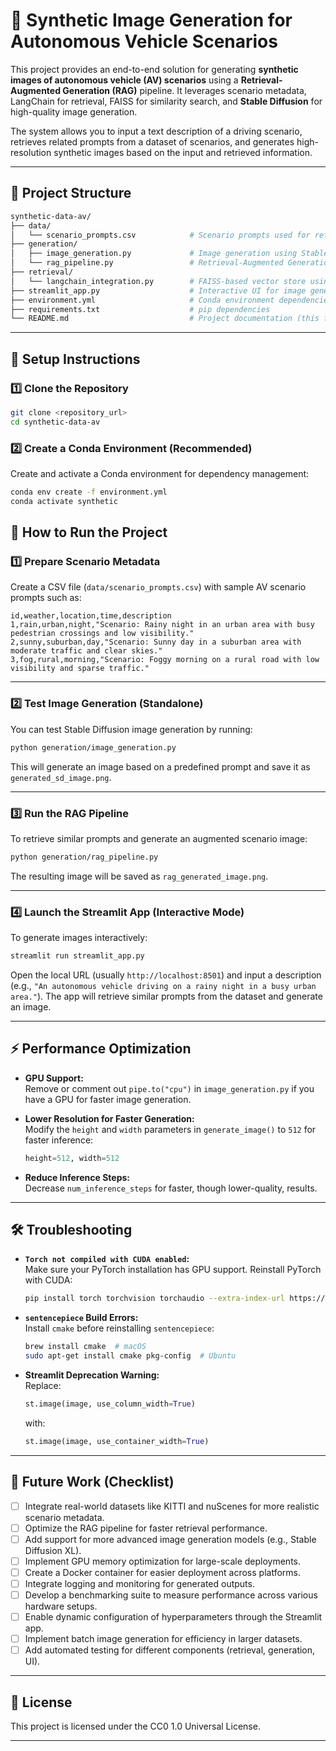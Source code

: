 # 🚗 Synthetic Image Generation for Autonomous Vehicle Scenarios

This project provides an end-to-end solution for generating **synthetic images of autonomous vehicle (AV) scenarios** using a **Retrieval-Augmented Generation (RAG)** pipeline. It leverages scenario metadata, LangChain for retrieval, FAISS for similarity search, and **Stable Diffusion** for high-quality image generation.

The system allows you to input a text description of a driving scenario, retrieves related prompts from a dataset of scenarios, and generates high-resolution synthetic images based on the input and retrieved information.

---

## 📂 Project Structure

``` bash
synthetic-data-av/
├── data/
│   └── scenario_prompts.csv            # Scenario prompts used for retrieval
├── generation/
│   ├── image_generation.py             # Image generation using Stable Diffusion
│   └── rag_pipeline.py                 # Retrieval-Augmented Generation pipeline
├── retrieval/
│   └── langchain_integration.py        # FAISS-based vector store using LangChain
├── streamlit_app.py                    # Interactive UI for image generation
├── environment.yml                     # Conda environment dependencies
├── requirements.txt                    # pip dependencies
└── README.md                           # Project documentation (this file)
```

---

## 🔧 Setup Instructions

### 1️⃣ Clone the Repository

```bash
git clone <repository_url>
cd synthetic-data-av
```

### 2️⃣ Create a Conda Environment (Recommended)

Create and activate a Conda environment for dependency management:

```bash
conda env create -f environment.yml
conda activate synthetic
```


## 🚀 How to Run the Project

### 1️⃣ Prepare Scenario Metadata

Create a CSV file (`data/scenario_prompts.csv`) with sample AV scenario prompts such as:

```
id,weather,location,time,description
1,rain,urban,night,"Scenario: Rainy night in an urban area with busy pedestrian crossings and low visibility."
2,sunny,suburban,day,"Scenario: Sunny day in a suburban area with moderate traffic and clear skies."
3,fog,rural,morning,"Scenario: Foggy morning on a rural road with low visibility and sparse traffic."
```

---

### 2️⃣ Test Image Generation (Standalone)

You can test Stable Diffusion image generation by running:

```bash
python generation/image_generation.py
```

This will generate an image based on a predefined prompt and save it as `generated_sd_image.png`.

---

### 3️⃣ Run the RAG Pipeline

To retrieve similar prompts and generate an augmented scenario image:

```bash
python generation/rag_pipeline.py
```

The resulting image will be saved as `rag_generated_image.png`.

---

### 4️⃣ Launch the Streamlit App (Interactive Mode)

To generate images interactively:

```bash
streamlit run streamlit_app.py
```

Open the local URL (usually `http://localhost:8501`) and input a description (e.g., `"An autonomous vehicle driving on a rainy night in a busy urban area."`). The app will retrieve similar prompts from the dataset and generate an image.

---

## ⚡ Performance Optimization

- **GPU Support:**  
  Remove or comment out `pipe.to("cpu")` in `image_generation.py` if you have a GPU for faster image generation.

- **Lower Resolution for Faster Generation:**  
  Modify the `height` and `width` parameters in `generate_image()` to `512` for faster inference:
  ```python
  height=512, width=512
  ```

- **Reduce Inference Steps:**  
  Decrease `num_inference_steps` for faster, though lower-quality, results.

---

## 🛠️ Troubleshooting

- **`Torch not compiled with CUDA enabled`:**  
  Make sure your PyTorch installation has GPU support. Reinstall PyTorch with CUDA:
  ```bash
  pip install torch torchvision torchaudio --extra-index-url https://download.pytorch.org/whl/cu118
  ```

- **`sentencepiece` Build Errors:**  
  Install `cmake` before reinstalling `sentencepiece`:
  ```bash
  brew install cmake  # macOS
  sudo apt-get install cmake pkg-config  # Ubuntu
  ```

- **Streamlit Deprecation Warning:**  
  Replace:
  ```python
  st.image(image, use_column_width=True)
  ```
  with:
  ```python
  st.image(image, use_container_width=True)
  ```

---

## 🔮 Future Work (Checklist)

- [ ] Integrate real-world datasets like KITTI and nuScenes for more realistic scenario metadata.
- [ ] Optimize the RAG pipeline for faster retrieval performance.
- [ ] Add support for more advanced image generation models (e.g., Stable Diffusion XL).
- [ ] Implement GPU memory optimization for large-scale deployments.
- [ ] Create a Docker container for easier deployment across platforms.
- [ ] Integrate logging and monitoring for generated outputs.
- [ ] Develop a benchmarking suite to measure performance across various hardware setups.
- [ ] Enable dynamic configuration of hyperparameters through the Streamlit app.
- [ ] Implement batch image generation for efficiency in larger datasets.
- [ ] Add automated testing for different components (retrieval, generation, UI).

---

## 📄 License

This project is licensed under the CC0 1.0 Universal License.

---

